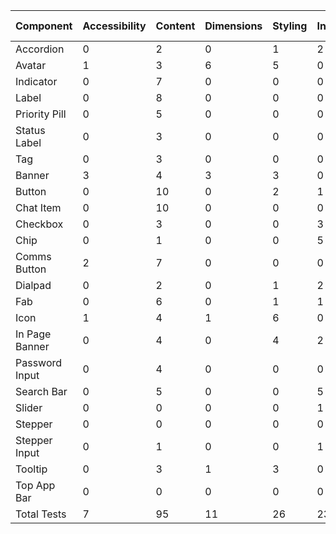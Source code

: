 | Component      | Accessibility | Content | Dimensions | Styling | Interaction | Golden | Performance | Unorganised | Total Tests |
| -------------- | ------------- | ------- | ---------- | ------- | ----------- | ------ | ----------- | ----------- | ----------- |
| Accordion      | 0             | 2       | 0          | 1       | 2           | 0      | 0           | 0           | 5           |
| Avatar         | 1             | 3       | 6          | 5       | 0           | 6      | 0           | 0           | 21          |
| Indicator      | 0             | 7       | 0          | 0       | 0           | 5      | 0           | 0           | 12          |
| Label          | 0             | 8       | 0          | 0       | 0           | 7      | 0           | 0           | 15          |
| Priority Pill  | 0             | 5       | 0          | 0       | 0           | 4      | 0           | 0           | 9           |
| Status Label   | 0             | 3       | 0          | 0       | 0           | 2      | 0           | 0           | 5           |
| Tag            | 0             | 3       | 0          | 0       | 0           | 2      | 0           | 0           | 5           |
| Banner         | 3             | 4       | 3          | 3       | 0           | 1      | 0           | 0           | 14          |
| Button         | 0             | 10      | 0          | 2       | 1           | 8      | 0           | 0           | 21          |
| Chat Item      | 0             | 10      | 0          | 0       | 0           | 8      | 0           | 0           | 18          |
| Checkbox       | 0             | 3       | 0          | 0       | 3           | 3      | 0           | 0           | 9           |
| Chip           | 0             | 1       | 0          | 0       | 5           | 0      | 0           | 0           | 6           |
| Comms Button   | 2             | 7       | 0          | 0       | 0           | 1      | 0           | 0           | 10          |
| Dialpad        | 0             | 2       | 0          | 1       | 2           | 3      | 0           | 0           | 8           |
| Fab            | 0             | 6       | 0          | 1       | 1           | 6      | 0           | 0           | 14          |
| Icon           | 1             | 4       | 1          | 6       | 0           | 0      | 0           | 0           | 12          |
| In Page Banner | 0             | 4       | 0          | 4       | 2           | 4      | 0           | 0           | 14          |
| Password Input | 0             | 4       | 0          | 0       | 0           | 2      | 0           | 0           | 6           |
| Search Bar     | 0             | 5       | 0          | 0       | 5           | 5      | 0           | 0           | 15          |
| Slider         | 0             | 0       | 0          | 0       | 1           | 0      | 0           | 0           | 1           |
| Stepper        | 0             | 0       | 0          | 0       | 0           | 0      | 0           | 30          | 30          |
| Stepper Input  | 0             | 1       | 0          | 0       | 1           | 0      | 0           | 0           | 2           |
| Tooltip        | 0             | 3       | 1          | 3       | 0           | 4      | 0           | 0           | 11          |
| Top App Bar    | 0             | 0       | 0          | 0       | 0           | 0      | 0           | 25          | 25          |
| Total Tests    | 7             | 95      | 11         | 26      | 23          | 71     | 0           | 55          | 288         |
